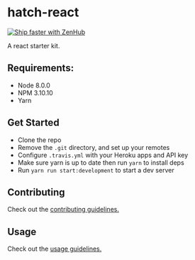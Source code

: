 # hatch-react

[![Ship faster with ZenHub](https://raw.githubusercontent.com/ZenHubIO/support/master/zenhub-badge.png)](https://zenhub.com)

A react starter kit.

## Requirements:

- Node 8.0.0
- NPM 3.10.10
- Yarn

## Get Started

- Clone the repo
- Remove the `.git` directory, and set up your remotes
- Configure `.travis.yml` with your Heroku apps and API key
- Make sure yarn is up to date then run `yarn` to install deps
- Run `yarn run start:development` to start a dev server

## Contributing

Check out the [contributing guidelines.](CONTRIBUTING.md)

## Usage

Check out the [usage guidelines.](USAGE.md)
